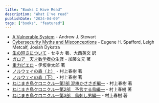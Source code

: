 ```yaml
---
title: "Books I Have Read"
description: "What I've read"
publishDate: "2024-04-09"
tags: ["books", "featured"]
---
```



- [A Vulnerable System](https://www.cornellpress.cornell.edu/book/9781501758942/a-vulnerable-system/) - Andrew J. Stewart
- [Cybersecurity Myths and Misconceptions](https://www.oreilly.com/library/view/cybersecurity-myths-and/9780137929214/) - Eugene H. Spafford, Leigh Metcalf, Josiah Dykstra
- [生の短さについて](https://www.iwanami.co.jp/book/b246664.html) - セネカ 著、大西英文 訳
- [ガロア　天才数学者の生涯](https://www.kadokawa.co.jp/product/321907000755/) - 加藤文元 著
- [重力ピエロ](https://www.shinchosha.co.jp/book/125023/) - 伊坂幸太郎 著
- [ノルウェイの森（上）](https://bookclub.kodansha.co.jp/product?item=0000203588) - 村上春樹 著
- [ノルウェイの森（下）](https://bookclub.kodansha.co.jp/product?item=0000203589) - 村上春樹 著
- [ねじまき鳥クロニクル―第1部 泥棒かささぎ編―](https://www.shinchosha.co.jp/book/100141/) - 村上春樹 著
- [ねじまき鳥クロニクル―第2部　予言する鳥編―](https://www.shinchosha.co.jp/book/100142/) - 村上春樹 著
- [ねじまき鳥クロニクル―第3部　鳥刺し男編―](https://www.shinchosha.co.jp/book/100143/) - 村上春樹 著
